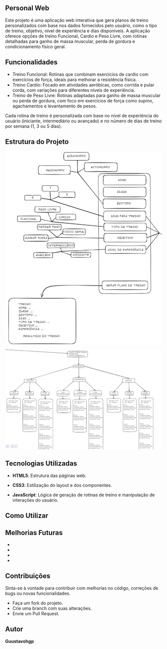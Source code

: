 ## Personal Web

Este projeto é uma aplicação web interativa que gera planos de treino personalizados com base nos dados fornecidos pelo usuário, como o tipo de treino, objetivo, nível de experiência e dias disponíveis. A aplicação oferece opções de treino Funcional, Cardio e Peso Livre, com rotinas detalhadas para ganho de massa muscular, perda de gordura e condicionamento físico geral.

## Funcionalidades
* Treino Funcional: Rotinas que combinam exercícios de cardio com exercícios de força, ideais para melhorar a resistência física.
* Treino Cardio: Focado em atividades aeróbicas, como corrida e pular corda, com variações para diferentes níveis de experiência.
* Treino de Peso Livre: Rotinas adaptadas para ganho de massa muscular ou perda de gordura, com foco em exercícios de força como supino, agachamentos e levantamento de pesos.

Cada rotina de treino é personalizada com base no nível de experiência do usuário (iniciante, intermediário ou avançado) e no número de dias de treino por semana (1, 3 ou 5 dias).

## Estrutura do Projeto


![alt text](image-3.png)

![alt text](image-4.png)


## Tecnologias Utilizadas
* **HTML5**: Estrutura das páginas web.

* **CSS3**: Estilização do layout e dos componentes.

* **JavaScript**: Lógica de geração de rotinas de treino e manipulação de interações do usuário.


## Como Utilizar







## Melhorias Futuras

* 
* 
* 
* 

## Contribuições
Sinta-se à vontade para contribuir com melhorias no código, correções de bugs ou novas funcionalidades.
* Faça um fork do projeto.
* Crie uma branch com suas alterações.
* Envie um Pull Request.

## Autor
**Guustavohgp**